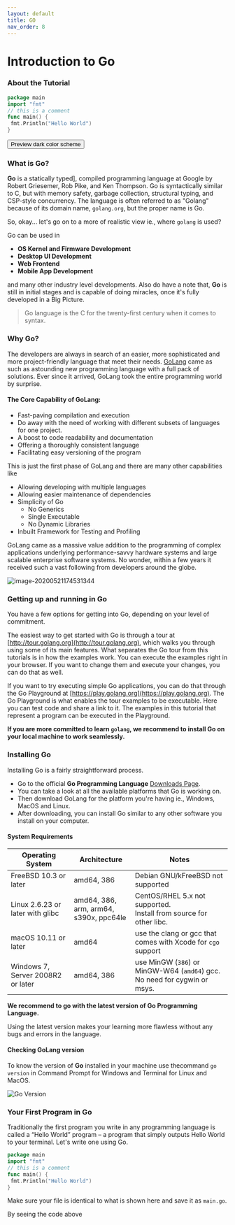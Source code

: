 ```yaml
---
layout: default
title: GO
nav_order: 8
---
```

# Introduction to Go

### About the Tutorial
```go
package main
import "fmt"
// this is a comment
func main() {
 fmt.Println("Hello World")
}
```

<p><button class="btn js-toggle-dark-mode">Preview dark color scheme</button></p>
<script type="text/javascript" src="https://pmarsceill.github.io/just-the-docs/assets/js/dark-mode-preview.js"></script>


### What is Go?

**Go** is a statically typed], compiled programming language at Google by Robert Griesemer, Rob Pike, and Ken Thompson. Go is syntactically similar to C, but with memory safety, garbage collection, structural typing, and CSP-style concurrency. The language is often referred to as "Golang" because of its domain name, `golang.org`, but the proper name is Go. 

So, okay... let's go on to a more of realistic view ie., where `golang` is used?

Go can be used in

+ **OS Kernel and Firmware Development**
+ **Desktop UI Development**
+ **Web Frontend**
+ **Mobile App Development**

and many other industry level developments. Also do have a note that, **Go** is still in initial stages and is capable of doing miracles, once it's fully developed in a Big Picture.



> Go language is the C for the twenty-first century when it comes to syntax.



### Why Go?

The developers are always in search of an easier, more sophisticated and more project-friendly language that meet their needs. [GoLang](https://golang.org/) came as such as astounding new programming language with a full pack of solutions. Ever since it arrived, GoLang took the entire programming world by surprise.

#### The Core Capability of GoLang:

* Fast-paving compilation and execution
* Do away with the need of working with different subsets of languages for one project.
* A boost to code readability and documentation
* Offering a thoroughly consistent language
* Facilitating easy versioning of the program



This is just the first phase of GoLang and there are many other capabilities like  

* Allowing developing with multiple languages
* Allowing easier maintenance of dependencies
* Simplicity of Go
  * No Generics
  * Single Executable
  * No Dynamic Libraries
* Inbuilt Framework for Testing and Profiling

GoLang came as a massive value addition to the programming of complex applications underlying performance-savvy hardware systems and large scalable enterprise software systems. No wonder, within a few years it received such a vast following from developers around the globe.





![image-20200521174531344](.\go-layers.jpg)





### Getting up and running in Go

You have a few options for getting into Go, depending on your level of commitment.

 The easiest way to get started with Go is through a tour at [http://tour.golang.org](http://tour.golang.org), which walks you through using some of its main features. What separates the Go tour from this tutorials is in how the examples work. You can execute the examples right in your browser. If you want to change them and execute your changes, you can do that as well.

 If you want to try executing simple Go applications, you can do that through the Go Playground at [https://play.golang.org](https://play.golang.org). The Go Playground is what enables the tour examples to be executable. Here you can test code and share a link to it. The examples in this tutorial that represent a program can be executed in the Playground. 

**If you are more committed to learn `golang`, we recommend to install Go on your local machine to work seamlessly.**



### Installing Go

Installing Go is a fairly straightforward process.

+ Go to the official **Go Programming Language** [Downloads Page](https://golang.org/dl/).
+ You can take a look at all the available platforms that Go is working on.
+   Then download GoLang for the platform you're having ie., Windows, MacOS and Linux.
+ After downloading, you can install Go similar to any other software you install on your computer.

#### System Requirements

| **Operating System**              | **Architecture**                           | **Notes**                                                    |
| --------------------------------- | ------------------------------------------ | ------------------------------------------------------------ |
| FreeBSD 10.3 or later             | amd64, 386                                 | Debian GNU/kFreeBSD not supported                            |
| Linux 2.6.23 or later with glibc  | amd64, 386, arm, arm64,<br/>s390x, ppc64le | CentOS/RHEL 5.x not supported.<br />Install from source for other libc. |
| macOS 10.11 or later              | amd64                                      | use the clang or gcc that comes with Xcode for `cgo` support |
| Windows 7, Server 2008R2 or later | amd64, 386                                 | use MinGW (`386`) or MinGW-W64 (`amd64`) gcc.<br/>No need for cygwin or msys. |

**We recommend to go with the latest version of Go Programming Language.**

Using the latest version makes your learning more flawless without any bugs and errors in the language.

#### Checking GoLang version

To know the version of **Go** installed in your machine use thecommand `go version` in Command Prompt for Windows and Terminal for Linux and MacOS.

![Go Version](./go-version.jpg)



### Your First Program in Go

Traditionally the first program you write in any programming language is called a “Hello World” program – a program that simply outputs Hello World to your terminal. Let's write one using Go.

```go
package main
import "fmt"
// this is a comment
func main() {
 fmt.Println("Hello World")
}
```

Make sure your file is identical to what is shown here and save it as `main.go`.

By seeing the code above
